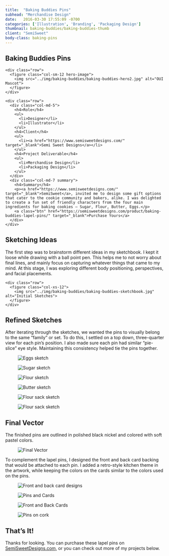 ```yaml
---
title:  "Baking Buddies Pins"
subhead: "Merchandise Design"
date:   2016-03-30 17:55:09 -0700
categories: ['Illustration', 'Branding', 'Packaging Design']
thumbnail: baking-buddies/baking-buddies-thumb
client: "SemiSweet"
body-class: baking-pins
---
```

<section class="container-fluid introduction">
  <div class="container">
    <div class="row">
      <div class="col-sm-12">
        <h1 class="title">Baking Buddies Pins</h1>
      </div>
    </div>

    <div class="row">
      <figure class="col-sm-12 hero-image">
        <img src="../img/baking-buddies/baking-buddies-hero2.jpg" alt="OUI Mascot">
      </figure>
    </div>

    <div class="row">
      <div class="col-md-5">
        <h4>Role</h4>
        <ul>
          <li>Designer</li>
          <li>Illustrator</li>
        </ul>
        <h4>Client</h4>
        <ul>
          <li><a href="https://www.semisweetdesigns.com/" target="_blank">Semi Sweet Designs</a></li>
        </ul>
        <h4>Project Deliverable</h4>
        <ul>
          <li>Merchandise Design</li>
          <li>Packaging Design</li>
        </ul>
      </div>
      <div class="col-md-7 summary">
        <h4>Summary</h4>
        <p><a href="https://www.semisweetdesigns.com/" target="_blank">SemiSweet</a>, invited me to design some gift options that cater to the cookie community and bakers, alike. I was delighted to create a fun set of friendly characters from the four main ingredients for baking cookies — Sugar, Flour, Butter, Eggs.</p>
        <a class="btn" href="https://semisweetdesigns.com/product/baking-buddies-lapel-pins/" target="_blank">Purchase Yours</a>
      </div>
    </div>
  </div>
</section>

<section class="container-fluid sketching">
  <div class="container">
    <div class="row">
      <div class="col-sm-8 description center">
        <h2>Sketching Ideas</h2>
        <p>The first step was to brainstorm different ideas in my sketchbook.
        I kept it loose while drawing with a ball point pen. This helps me to not worry about final lines, and mainly focus on capturing whatever things that came to my mind. At this stage, I was exploring different body positioning, perspectives, and facial placements.</p>
      </div>
    </div>

    <div class="row">
      <figure class="col-xs-12">    
        <img src="../img/baking-buddies/baking-buddies-sketchbook.jpg" alt="Initial Sketches">
      </figure>
    </div>
  </div>
</section>

<section class="container refined">
  <div class="row">
    <div class="col-sm-8 description center">
      <h2>Refined Sketches</h2>
      <p>After iterating through the sketches, we wanted the pins to visually belong to the same “family” or set. To do this, I settled on a top down, three-quarter view for each pin’s position. I also made sure each pin had similar “pie-slice” eye style. Maintaining this consistency helped tie the pins together.</p>
    </div>
  </div>
  <div class="row">
    <figure class="col-xs-4">
      <img src="../img/baking-buddies/baking-buddies-sketch-eggs.png" alt="Eggs sketch">
    </figure>
    <figure class="col-xs-4">
      <img src="../img/baking-buddies/baking-buddies-sketch-sugar.png" alt="Sugar sketch">
    </figure>
    <figure class="col-xs-4">
      <img src="../img/baking-buddies/baking-buddies-sketch-flour.png" alt="Flour sketch">
    </figure>
    <figure class="col-xs-4">
      <img src="../img/baking-buddies/baking-buddies-sketch-butter.png" alt="Butter sketch">
    </figure>
    <figure class="col-xs-4">
      <img src="../img/baking-buddies/baking-buddies-sketch-sack-one.png" alt="Flour sack sketch">
    </figure>
    <figure class="col-xs-4">
      <img src="../img/baking-buddies/baking-buddies-sketch-sack-two.png" alt="Flour sack sketch">
    </figure>
  </div>
</section>

<div class="container-fluid final">
  <div class="container">
    <div class="row">
      <div class="col-sm-8 description center">
        <h2>Final Vector</h2>
        <p>The finished pins are outlined in polished black nickel and colored with soft pastel colors.</p>
      </div>
    </div>
    <div class="row">
      <figure class="col-xs-12 col-md-8 col-md-offset-2">
        <img src="../img/baking-buddies/baking-buddies-vector.png" alt="Final Vector">
      </figure>
    </div>
    <div class="row">
      <div class="col-sm-8 description center">
        <p>To complement the lapel pins, I designed the front and back card backing that would be attached to each pin. I added a retro-style kitchen theme in the artwork, while keeping the colors on the cards similar to the colors used on the pins.</p>
      </div>
    </div>
    <div class="row">
      <figure class="col-xs-12 col-md-8 col-md-offset-2">
        <img src="../img/baking-buddies/baking-buddies-card-mocks.png" alt="Front and back card designs">
      </figure>
    </div>
  </div>
</div>

<div class="container photos">
  <div class="row">
    <figure class="col-xs-12">
      <img src="../img/baking-buddies/baking-buddies-cards.jpg" alt="Pins and Cards">
    </figure>
    <figure class="col-xs-12">
      <img src="../img/baking-buddies/baking-buddies-card-back.jpg" alt="Front and Back Cards">
    </figure>
    <figure class="col-xs-12">
      <img src="../img/baking-buddies/baking-buddies-cork.jpg" alt="Pins on cork">
    </figure>
  </div>
</div>
<section class="container-fluid post-closing">
  <div class="container">
    <h2>That’s It!</h2>
    <p>Thanks for looking. You can purchase these lapel pins on <a href="https://semisweetdesigns.com/product/baking-buddies-lapel-pins/" target="_blank">SemiSweetDesigns.com</a>, or you can check out more of my projects below.</p>
  </div>
</section>
